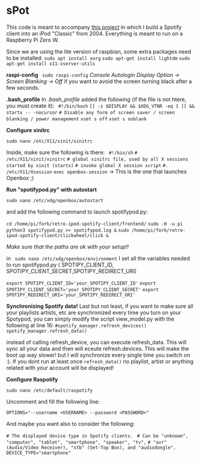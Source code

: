 # sPot

This code is meant to accompany [this project](https://hackaday.io/project/177034-spot-spotify-in-a-4th-gen-ipod-2004) in which I build a Spotify client into an iPod "Classic" from 2004. Everything is meant to run on a Raspberry Pi Zero W.

Since we are using the lite version of raspbian, some extra packages need to be installed:
`sudo apt install xorg`
`sudo apt-get install lightdm`
`sudo apt-get install x11-xserver-utils`


**raspi-config**
` sudo raspi-config`
_Console Autologin_
_Display Option -> Screen Blanking -> Off_ if you want to avoid the screen turning black after a few seconds.

**.bash_profile**
In *.bash_profile* added the following (if the file is not htere, you must create it):
`
#!/bin/bash`
`[[ -z $DISPLAY && $XDG_VTNR -eq 1 ]] && startx -- -nocursor`
`# Disable any form of screen saver / screen blanking / power management`
`xset s off`
`xset s noblank`

**Configure xinitrc**

`sudo nano /etc/X11/xinit/xinitrc`

Inside, make sure the following is there:
`
#!/bin/sh`
`# /etc/X11/xinit/xinitrc`
`# global xinitrc file, used by all X sessions started by xinit (startx)`
`# invoke global X session script`
`#. /etc/X11/Xsession`
`exec openbox-session` -> This is the one that launches Openbox ;)

**Run "spotifypod.py" with autostart**

`sudo nano /etc/xdg/openbox/autostart`

and add the following command to launch spotifypod.py:

`cd /home/pi/fork/retro-ipod-spotify-client/frontend/`
`sudo -H -u pi python3 spotifypod.py >> spotifypod.log &`
`sudo /home/pi/fork/retro-ipod-spotify-client/clickwheel/click &`

_Make sure that the paths are ok with your setup!!_

in ` sudo nano /etc/xdg/openbox/environment` I set all the variables needed to run spotifypod.py ( SPOTIPY_CLIENT_ID, SPOTIPY_CLIENT_SECRET,SPOTIPY_REDIRECT_URI)

`export SPOTIPY_CLIENT_ID='your_SPOTIPY_CLIENT_ID'`
`export SPOTIPY_CLIENT_SECRET='your_SPOTIPY_CLIENT_SECRET'`
`export SPOTIPY_REDIRECT_URI='your_SPOTIPY_REDIRECT_URI'`

**Synchronizing Spotify data!**
Last but not least, if you want to make sure all your playlists artists, etc are synchronized every time you turn on your Spotypod, you can simply modify the script view_model.py with the following at line 16:
`#spotify_manager.refresh_devices()`
`spotify_manager.refresh_data()`

instead of calling refresh_device, you can execute refresh_data. This will sync all your data and then will eceute refresh.devices. This will make the boot up way slower! but I will synchronize every single time you switch on :). 
If you dont run at least once `refresh_data()` no playlist, artist or anything related with your account will be displayed!

**Configure Raspotify**

`sudo nano /etc/default/raspotify`

Uncomment and fill the following line:

`OPTIONS="--username <USERNAME> --password <PASSWORD>"`

And maybe you want also to consider the following:

`# The displayed device type in Spotify clients. `
`# Can be "unknown", "computer", "tablet", "smartphone", "speaker", "tv",`
`# "avr" (Audio/Video Receiver), "stb" (Set-Top Box), and "audiodongle".`
`DEVICE_TYPE="smartphone"`

